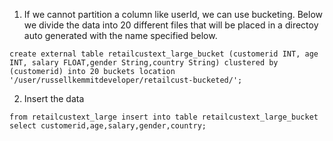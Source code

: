 1. If we cannot partition a column like userId, we can use bucketing. Below we divide the data into 20 different files that will be placed in a directoy auto generated with the name specified below.
```
create external table retailcustext_large_bucket (customerid INT, age INT, salary FLOAT,gender String,country String) clustered by (customerid) into 20 buckets location  '/user/russellkemmitdeveloper/retailcust-bucketed/';
```
2. Insert the data
```
from retailcustext_large insert into table retailcustext_large_bucket select customerid,age,salary,gender,country;
```
